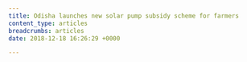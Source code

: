 ```yaml
---
title: Odisha launches new solar pump subsidy scheme for farmers
content_type: articles
breadcrumbs: articles
date: 2018-12-18 16:26:29 +0000

---
```


